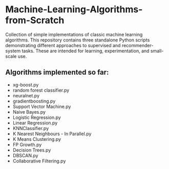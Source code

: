 # Machine-Learning-Algorithms-from-Scratch

Collection of simple implementations of classic machine learning algorithms. 
This repository contains three standalone Python scripts demonstrating different approaches to supervised and recommender-system tasks. 
These are intended for learning, experimentation, and small-scale use.

## Algorithms implemented so far:

 - xg-boost.py
 - random forest classifier.py
 - neuralnet.py
 - gradientboosting.py
 - Support Vector Machine.py
 - Naive Bayes.py
 - Logistic Regression.py
 - Linear Regression.py
 - KNNClassifier.py
 - K Nearest Neighbours - In Parallel.py
 - K Means Clustering.py
 - FP Growth.py
 - Decision Trees.py
 - DBSCAN.py
 - Collaborative Filtering.py
